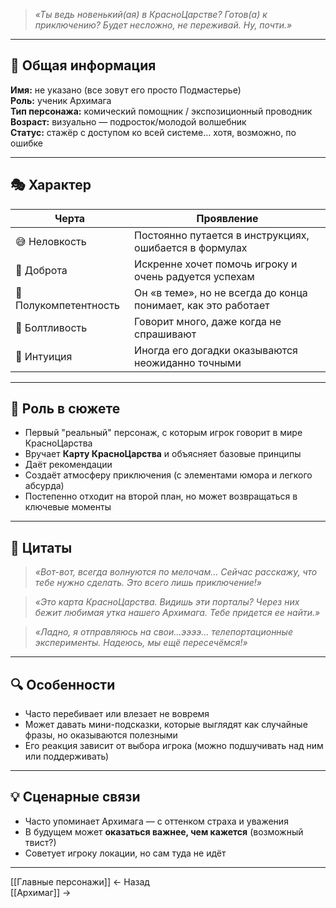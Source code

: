 

> _«Ты ведь новенький(ая) в КрасноЦарстве? Готов(а) к приключению? Будет несложно, не переживай. Ну, почти.»_

---

## 🧬 Общая информация

**Имя:** не указано (все зовут его просто Подмастерье)  
**Роль:** ученик Архимага  
**Тип персонажа:** комический помощник / экспозиционный проводник  
**Возраст:** визуально — подросток/молодой волшебник  
**Статус:** стажёр с доступом ко всей системе… хотя, возможно, по ошибке

---

## 🎭 Характер

| Черта        | Проявление                                               |
|--------------|-----------------------------------------------------------|
| 😅 Неловкость | Постоянно путается в инструкциях, ошибается в формулах   |
| 🧡 Доброта    | Искренне хочет помочь игроку и очень радуется успехам    |
| 🧠 Полукомпетентность | Он «в теме», но не всегда до конца понимает, как это работает |
| 💬 Болтливость | Говорит много, даже когда не спрашивают                 |
| 🧪 Интуиция   | Иногда его догадки оказываются неожиданно точными        |

---

## 🎯 Роль в сюжете

- Первый "реальный" персонаж, с которым игрок говорит в мире КрасноЦарства
- Вручает **Карту КрасноЦарства** и объясняет базовые принципы
- Даёт рекомендации
- Создаёт атмосферу приключения (с элементами юмора и легкого абсурда)
- Постепенно отходит на второй план, но может возвращаться в ключевые моменты

---

## 🧩 Цитаты

> _«Вот-вот, всегда волнуются по мелочам... Сейчас расскажу, что тебе нужно сделать. Это всего лишь приключение!»_

> _«Это карта КрасноЦарства. Видишь эти порталы? Через них бежит любимая утка нашего Архимага. Тебе придется ее найти.»_

> _«Ладно, я отправляюсь на свои…ээээ… телепортационные эксперименты. Надеюсь, мы ещё пересечёмся!»_

---

## 🔍 Особенности

- Часто перебивает или влезает не вовремя
- Может давать мини-подсказки, которые выглядят как случайные фразы, но оказываются полезными
- Его реакция зависит от выбора игрока (можно подшучивать над ним или поддерживать)

---

## 💡 Сценарные связи

- Часто упоминает Архимага — с оттенком страха и уважения
- В будущем может **оказаться важнее, чем кажется** (возможный твист?)
- Советует игроку локации, но сам туда не идёт

---

[[Главные персонажи]] ← Назад  
[[Архимаг]] →

